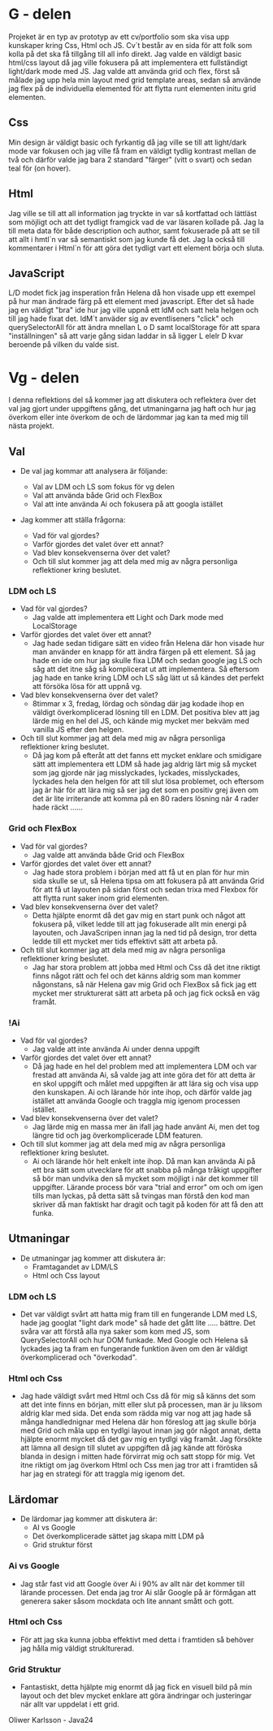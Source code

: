 # G - delen

Projeket är en typ av prototyp av ett cv/portfolio som ska visa upp kunskaper kring Css, Html och JS. Cv´t består av en sida för att folk som kolla på det ska få tillgång till all info direkt. Jag valde en väldigt basic html/css layout då jag ville fokusera på att implementera ett fullständigt light/dark mode med JS.
Jag valde att använda grid och flex, först så målade jag upp hela min layout med grid template areas, sedan så använde jag flex på de individuella elemented för att flytta runt elementen initu grid elementen.

## Css

Min design är väldigt basic och fyrkantig då jag ville se till att light/dark mode var fokusen och jag ville få fram en väldigt tydlig kontrast mellan de två och därför valde jag bara 2 standard "färger" (vitt o svart) och sedan teal för (on hover).

## Html

Jag ville se till att all information jag tryckte in var så kortfattad och lättläst som möjligt och att det tydligt framgick vad de var läsaren kollade på.
Jag la till meta data för både description och author, samt fokuserade på att se till att allt i hmtl´n var så semantiskt som jag kunde få det.
Jag la också till kommentarer i Html´n för att göra det tydligt vart ett element börja och sluta.

## JavaScript

L/D modet fick jag insperation från Helena då hon visade upp ett exempel på hur man ändrade färg på ett element med javascript. Efter det så hade jag en väldigt "bra" ide hur jag ville uppnå ett ldM och satt hela helgen och till jag hade fixat det. ldM´t anväder sig av eventliseners "click" och querySelectorAll för att ändra mnellan L o D samt localStorage för att spara "inställningen" så att varje gång sidan laddar in så ligger L elelr D kvar beroende på vilken du valde sist.

# Vg - delen

I denna reflektions del så kommer jag att diskutera och reflektera över det val jag gjort under uppgiftens gång, det utmaningarna jag haft och hur jag överkom eller inte överkom de och de lärdommar jag kan ta med mig till nästa projekt.

## Val

- De val jag kommar att analysera är följande:

  - Val av LDM och LS som fokus för vg delen
  - Val att använda både Grid och FlexBox
  - Val att inte använda Ai och fokusera på att googla istället

- Jag kommer att ställa frågorna:
  - Vad för val gjordes?
  - Varför gjordes det valet över ett annat?
  - Vad blev konsekvenserna över det valet?
  - Och till slut kommer jag att dela med mig av några personliga reflektioner kring beslutet.

### LDM och LS

- Vad för val gjordes?
  - Jag valde att implementera ett Light och Dark mode med LocalStorage
- Varför gjordes det valet över ett annat?
  - Jag hade sedan tidigare sätt en video från Helena där hon visade hur man använder en knapp för att ändra färgen på ett element. Så jag hade en ide om hur jag skulle fixa LDM och sedan google jag LS och såg att det itne såg så komplicerat ut att implementera. Så eftersom jag hade en tanke kring LDM och LS såg lätt ut så kändes det perfekt att försöka lösa för att uppnå vg.
- Vad blev konsekvenserna över det valet?
  - 8timmar x 3, fredag, lördag och söndag där jag kodade ihop en väldigt överkomplicerad lösning till en LDM. Det positiva blev att jag lärde mig en hel del JS, och kände mig mycket mer bekväm med vanilla JS efter den helgen.
- Och till slut kommer jag att dela med mig av några personliga reflektioner kring beslutet.
  - Då jag kom på efteråt att det fanns ett mycket enklare och smidigare sätt att implementera ett LDM så hade jag aldrig lärt mig så mycket som jag gjorde när jag misslyckades, lyckades, misslyckades, lyckades hela den helgen för att till slut lösa problemet, och eftersom jag är här för att lära mig så ser jag det som en positiv grej även om det är lite irriterande att komma på en 80 raders lösning när 4 rader hade räckt ......

### Grid och FlexBox

- Vad för val gjordes?
  - Jag valde att använda både Grid och FlexBox
- Varför gjordes det valet över ett annat?
  - Jag hade stora problem i början med att få ut en plan för hur min sida skulle se ut, så Helena tipsa om att fokusera på att använda Grid för att få ut layouten på sidan först och sedan trixa med Flexbox för att flytta runt saker inom grid elementen.
- Vad blev konsekvenserna över det valet?
  - Detta hjälpte enormt då det gav mig en start punk och något att fokusera på, vilket ledde till att jag fokuserade allt min energi på layouten, och JavaScripen innan jag la ned tid på design, tror detta ledde till ett mycket mer tids effektivt sätt att arbeta på.
- Och till slut kommer jag att dela med mig av några personliga reflektioner kring beslutet.
  - Jag har stora problem att jobba med Html och Css då det itne riktigt finns något rätt och fel och det känns aldrig som man kommer någonstans, så när Helena gav mig Grid och FlexBox så fick jag ett mycket mer strukturerat sätt att arbeta på och jag fick också en väg framåt.

### !Ai

- Vad för val gjordes?
  - Jag valde att inte använda Ai under denna uppgift
- Varför gjordes det valet över ett annat?
  - Då jag hade en hel del problem med att implementera LDM och var frestad att använda Ai, så valde jag att inte göra det för att detta är en skol uppgift och målet med uppgiften är att lära sig och visa upp den kunskapen. Ai och lärande hör inte ihop, och därför valde jag istället att använda Google och traggla mig igenom processen istället.
- Vad blev konsekvenserna över det valet?
  - Jag lärde mig en massa mer än ifall jag hade använt Ai, men det tog längre tid och jag överkomplicerade LDM featuren.
- Och till slut kommer jag att dela med mig av några personliga reflektioner kring beslutet.
  - Ai och lärande hör helt enkelt inte ihop. Då man kan använda Ai på ett bra sätt som utvecklare för att snabba på många tråkigt uppgifter så bör man undvika den så mycket som möjligt i när det kommer till uppgifter. Lärande process bör vara "trial and error" om och om igen tills man lyckas, på detta sätt så tvingas man förstå den kod man skriver då man faktiskt har dragit och tagit på koden för att få den att funka.

## Utmaningar

- De utmaningar jag kommer att diskutera är:
  - Framtagandet av LDM/LS
  - Html och Css layout

### LDM och LS

- Det var väldigt svårt att hatta mig fram till en fungerande LDM med LS, hade jag googlat "light dark mode" så hade det gått lite ..... bättre. Det svåra var att förstå alla nya saker som kom med JS, som QuerySelectorAll och hur DOM funkade. Med Google och Helena så lyckades jag ta fram en fungerande funktion även om den är väldigt överkomplicerad och "överkodad".

### Html och Css

- Jag hade väldigt svårt med Html och Css då för mig så känns det som att det inte finns en början, mitt eller slut på processen, man är ju liksom aldrig klar med sida. Det enda som rädda mig var nog att jag hade så många handlednignar med Helena där hon föreslog att jag skulle börja med Grid och måla upp en tydlgi layout innan jag gör något annat, detta hjälpte enormt mycket då det gav mig en tydlgi väg framåt. Jag försökte att lämna all design till slutet av uppgiften då jag kände att föröska blanda in design i mitten hade förvirrat mig och satt stopp för mig. Vet itne riktigt om jag överkom Html och Css men jag tror att i framtiden så har jag en strategi för att traggla mig igenom det.

## Lärdomar

- De lärdomar jag kommer att diskutera är:
  - AI vs Google
  - Det överkomplicerade sättet jag skapa mitt LDM på
  - Grid struktur först

### Ai vs Google

- Jag står fast vid att Google över Ai i 90% av allt när det kommer till lärande processen. Det enda jag tror Ai slår Google på är förmågan att generera saker såsom mockdata och lite annant smått och gott.

### Html och Css

- För att jag ska kunna jobba effektivt med detta i framtiden så behöver jag hålla mig väldigt struklturerad.

### Grid Struktur

- Fantastiskt, detta hjälpte mig enormt då jag fick en visuell bild på min layout och det blev mycket enklare att göra ändringar och justeringar när allt var uppdelat i ett grid.

Oliwer Karlsson - Java24
